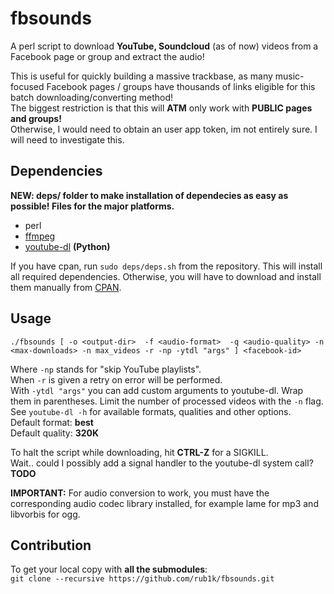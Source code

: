 fbsounds
========

A perl script to download **YouTube, Soundcloud** (as of now) videos from a Facebook page or group and extract the audio! 

This is useful for quickly building a massive trackbase, as many music-focused Facebook pages / groups have thousands of links eligible for this batch downloading/converting method!  
The biggest restriction is that this will **ATM** only work with **PUBLIC pages and groups!**  
Otherwise, I would need to obtain an user app token, im not entirely sure. I will need to investigate this.

## Dependencies  
  
**NEW: deps/ folder to make installation of dependecies as easy as possible! Files for the major platforms.**
  
- perl  
- [ffmpeg](https://github.com/FFmpeg/FFmpeg)  
- [youtube-dl](https://github.com/rg3/youtube-dl) **(Python)**  
  
If you have cpan, run `sudo deps/deps.sh` from the repository. This will install all required dependencies.   Otherwise, you will have to download and install them manually from [CPAN](https://www.cpan.org).

## Usage  
   
`./fbsounds [ -o <output-dir>  -f <audio-format>  -q <audio-quality> -n <max-downloads> -n max_videos -r -np -ytdl "args" ] <facebook-id>`  
  
Where `-np` stands for "skip YouTube playlists".  
When `-r` is given a retry on error will be performed.  
With `-ytdl "args"` you can add custom arguments to youtube-dl. Wrap them in parentheses.
Limit the number of processed videos with the `-n` flag.  
See `youtube-dl -h` for available formats, qualities and other options.  
Default format:  **best**  
Default quality: **320K**  

To halt the script while downloading, hit **CTRL-Z** for a SIGKILL.  
Wait.. could I possibly add a signal handler to the youtube-dl system call? **TODO**

**IMPORTANT:** For audio conversion to work, you must have the corresponding audio codec library installed, for example lame for mp3 and libvorbis for ogg.  
  
## Contribution  
  
To get your local copy with **all the submodules**:  
`git clone --recursive https://github.com/rub1k/fbsounds.git`  
